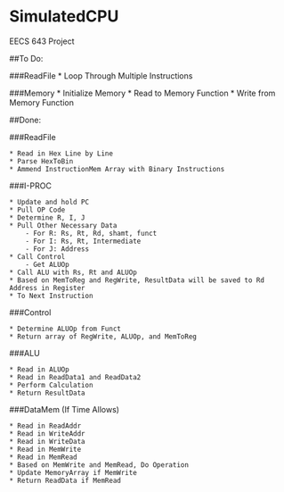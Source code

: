 # SimulatedCPU
EECS 643 Project

##To Do:

###ReadFile
	* Loop Through Multiple Instructions

###Memory
	* Initialize Memory
	* Read to Memory Function
	* Write from Memory Function

##Done:

###ReadFile

	* Read in Hex Line by Line
	* Parse HexToBin
	* Ammend InstructionMem Array with Binary Instructions

###I-PROC

	* Update and hold PC
	* Pull OP Code
	* Determine R, I, J
	* Pull Other Necessary Data
		- For R: Rs, Rt, Rd, shamt, funct
		- For I: Rs, Rt, Intermediate
		- For J: Address
	* Call Control
		- Get ALUOp
	* Call ALU with Rs, Rt and ALUOp
	* Based on MemToReg and RegWrite, ResultData will be saved to Rd Address in Register
	* To Next Instruction

###Control

	* Determine ALUOp from Funct
	* Return array of RegWrite, ALUOp, and MemToReg

###ALU

	* Read in ALUOp
	* Read in ReadData1 and ReadData2
	* Perform Calculation
	* Return ResultData

###DataMem (If Time Allows)

	* Read in ReadAddr
	* Read in WriteAddr
	* Read in WriteData
	* Read in MemWrite
	* Read in MemRead
	* Based on MemWrite and MemRead, Do Operation
	* Update MemoryArray if MemWrite
	* Return ReadData if MemRead

